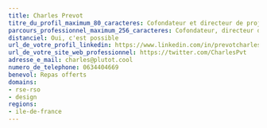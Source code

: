 ```yaml
---
title: Charles Prevot
titre_du_profil_maximum_80_caracteres: Cofondateur et directeur de projet web à plutot.cool, membre fondateur de Reboot!
parcours_professionnel_maximum_256_caracteres: Cofondateur, directeur de projet, plutot.cool - Cofondateur, animateur du projet du projet Reboot! - Chef de projet en charge du développement numérique de l’agence, Agence bdc conseil
distanciel: Oui, c'est possible
url_de_votre_profil_linkedin: https://www.linkedin.com/in/prevotcharles/
url_de_votre_site_web_professionnel: https://twitter.com/CharlesPvt
adresse_e_mail: charles@plutot.cool
numero_de_telephone: 0634404669
benevol: Repas offerts
domains:
- rse-rso
- design
regions:
- ile-de-france
---
```


